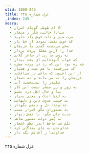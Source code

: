 ```yaml
---
utid: 1000-245
title: غزل شماره ۲۴۵
_index: 245
mesra:
  - الا ای طوطی گویای اسرار
  - مبادا خالیت شکّر ز منقار
  - سرت سبز و دلت خوش باد جاوید
  - که خوش نقشی نمودی از خط یار
  - سخن سربسته گفتی با حریفان
  - خدا را ازین معمّا پرده بردار
  - به روی ما زن از ساغر گلابی
  - که خواب آلوده‌ایم ای بخت بیدار
  - چه ره بود این که زد در پرده مطرب
  - که می‌رقصند با هم مست و هشیار
  - از این افیون که ساقی در می‌افکند
  - حریفان را نه سر ماند و نه دستار
  - سکندر را نمی‌بخشند آبی
  - به زور و زر میسّر نیست این کار
  - بیا و حال اهل درد بشنو
  - به لفظ اندک و معنی بسیار
  - بت چینی عدوی دین و دلهاست
  - خداوندا دل و دینم نگهدار
  - به مستوران مگو اسرار مستی
  - حدیث جان مگو، با نقش دیوار
  - به یُمن دولت منصور شاهی
  - عَلَم شد حافظ اندر نظم اشعار
  - خداوندی به جای بندگان کرد
  - خداوندا ز آفاتش نگه دار
---
```

غزل شماره ۲۴۵
